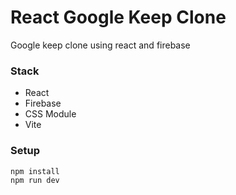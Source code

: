 
# React Google Keep Clone

Google keep clone using react and firebase

### Stack
- React
- Firebase
- CSS Module
- Vite

### Setup


```
npm install
npm run dev
```
